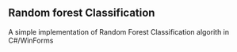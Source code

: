 Random forest Classification
-------------
A simple implementation of Random Forest Classification algorith in C#/WinForms
